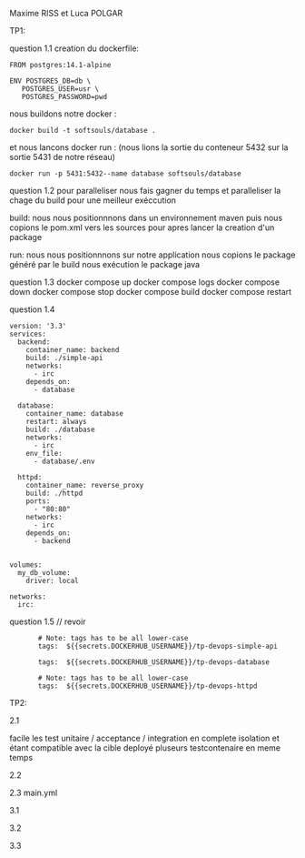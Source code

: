 Maxime RISS et Luca POLGAR

TP1:

question 1.1
creation du dockerfile:

```
FROM postgres:14.1-alpine

ENV POSTGRES_DB=db \
   POSTGRES_USER=usr \
   POSTGRES_PASSWORD=pwd
```

nous buildons notre docker : 

```
docker build -t softsouls/database .
```

et nous lancons docker run :
(nous lions la sortie du conteneur 5432 sur la sortie 5431 de notre réseau)

```
docker run -p 5431:5432--name database softsouls/database
```


question 1.2
pour paralleliser nous fais gagner du temps et paralleliser la chage du build pour une meilleur exéccution

build:
nous nous positionnnons dans un environnement maven
puis nous copions le pom.xml vers les sources
pour apres lancer la creation d'un package

run:
nous nous positionnnons sur notre application 
nous copions le package généré par le build
nous exécution le package java


question 1.3
docker compose up 
docker compose logs
docker compose down
docker compose stop
docker compose build
docker compose restart


question 1.4

```
version: '3.3'
services:
  backend:
    container_name: backend
    build: ./simple-api
    networks:
      - irc
    depends_on:
      - database

  database:
    container_name: database
    restart: always
    build: ./database
    networks:
      - irc
    env_file:
      - database/.env

  httpd:
    container_name: reverse_proxy
    build: ./httpd
    ports:
      - "80:80"
    networks:
      - irc
    depends_on:
      - backend


volumes:
  my_db_volume:
    driver: local

networks:
  irc:
```



question 1.5 // revoir

           # Note: tags has to be all lower-case
           tags:  ${{secrets.DOCKERHUB_USERNAME}}/tp-devops-simple-api
           
           tags:  ${{secrets.DOCKERHUB_USERNAME}}/tp-devops-database
           
           # Note: tags has to be all lower-case
           tags:  ${{secrets.DOCKERHUB_USERNAME}}/tp-devops-httpd
		   
		   
		   
		   
		   
		   



TP2:

2.1


facile les test unitaire / acceptance / integration en complete isolation et étant compatible avec la cible
deployé pluseurs testcontenaire en meme temps 






2.2














2.3 main.yml 



3.1



3.2



3.3
